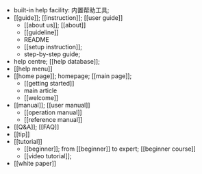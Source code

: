 - built-in help facility: 内置帮助工具;
- [[guide]]; [[instruction]]; [[user guide]]
    - [[about us]]; [[about]]
    - [[guideline]]
    - README
    - [[setup instruction]];
    - step-by-step guide;
- help centre; [[help database]]; 
- [[help menu]]
- [[home page]]; homepage; [[main page]];
    - [[getting started]]
    - main article
    - [[welcome]]
- [[manual]]; [[user manual]]
    - [[operation manual]]
    - [[reference manual]]
- [[Q&A]]; [[FAQ]]
- [[tip]]
- [[tutorial]]
    - [[beginner]]; from [[beginner]] to expert; [[beginner course]]
    - [[video tutorial]];
- [[white paper]]
